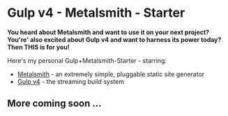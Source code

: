 # Gulp v4 - Metalsmith - Starter
**You heard about Metalsmith and want to use it on your next project? You're' also excited about Gulp v4 and want to harness its power today? Then THIS is for you!**

Here's my personal Gulp+Metalsmith-Starter - starring:
- [Metalsmith](http://www.metalsmith.io/) - an extremely simple, pluggable static site generator
- [Gulp v4](http://gulpjs.com/) - the streaming build system

## More coming soon ...
